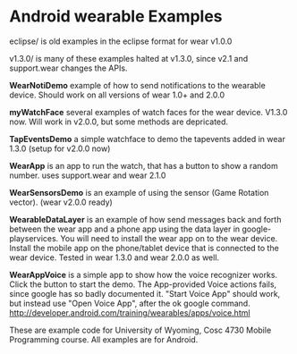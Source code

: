 Android wearable Examples
========

eclipse/ is old examples in the eclipse format for wear v1.0.0 

v1.3.0/ is many of these examples halted at v1.3.0, since v2.1 and support.wear changes the APIs.

<b>WearNotiDemo</b> example of how to send notifications to the wearable device.  Should work on all versions of wear 1.0+ and 2.0.0

<b>myWatchFace</b> several examples of watch faces for the wear device.  V1.3.0 now.  Will work in v2.0.0, but some methods are depricated. 

<b>TapEventsDemo</b> a simple watchface to demo the tapevents added in wear 1.3.0 (setup for v2.0.0 now)

<b>WearApp</b> is an app to run the watch, that has a button to show a random number.  uses support.wear and wear 2.1.0

<b>WearSensorsDemo</b> is an example of using the sensor (Game Rotation vector). (wear v2.0.0 ready)

<b>WearableDataLayer</b> is an example of how send messages back and forth between the wear app and a phone app using the data layer in google-playservices.  You will need to install the wear app on to the wear device.  Install the mobile app on the phone/tablet device that is connected to the wear device.  Tested in wear 1.3.0 and wear 2.0.0 as well.

<b>WearAppVoice</b> is a simple app to show how the voice recognizer works. Click the button to start the demo.   The App-provided Voice actions fails, since google has so badly documented it.   "Start Voice App" should work, but instead use "Open Voice App", after the ok google command.  http://developer.android.com/training/wearables/apps/voice.html 


These are example code for University of Wyoming, Cosc 4730 Mobile Programming course. All examples are for Android.
